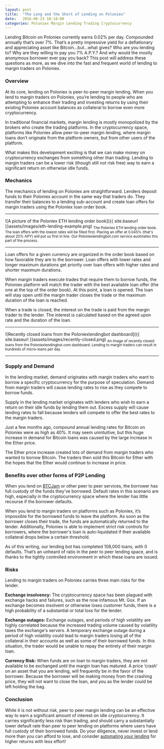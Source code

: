 ```yaml
---
layout: post
title:  "The Long and the Short of Lending on Poloniex"
date:   2016-06-23 10:18:00
categories: Poloniex Margin Lending Trading Cryptocurrency
---
```

Lending Bitcoin on Poloniex currently earns 0.02% per day.  Compounded annually that’s over 7%.  That’s a pretty impressive yield for a deflationary and appreciating asset like Bitcoin...but...what gives?  Who are you lending to?  Why are they willing to pay you 7% A.P.Y.?  And why would the mostly anonymous borrower ever pay you back?  This post will address these questions as more, as we dive into the fast and frequent world of lending to margin traders on Poloniex.

### Overview
At its core, lending on Poloniex is peer-to-peer margin lending.  When you lend to margin traders on Poloniex, you’re lending to people who are attempting to enhance their trading and investing returns by using their existing Poloniex account balances as collateral to borrow even more cryptocurrency.

In traditional financial markets, margin lending is mostly monopolized by the brokers who create the trading platforms.  In the cryptocurrency space, platforms like Poloniex allow peer-to-peer margin lending, where margin loans don’t originate from the platform owners, but from other users of the platform.

What makes this development exciting is that we can make money on cryptocurrency exchanges from something other than trading.  Lending to margin traders can be a lower risk (though still not risk free) way to earn a significant return on otherwise idle funds.

### Mechanics

The mechanics of lending on Poloniex are straightforward.  Lenders deposit funds to their Poloniex account in the same way that traders do.  They transfer their balances to a lending sub-account and create loan offers for margin traders using the Poloniex loan order book.
<hr/>
![A picture of the Poloniex ETH lending order book]({{ site.baseurl }}assets/images/eth-lending-example.png)
<sub>The Poloniex ETH lending order book.  The loan offers with the lowest rates will be filled first.  Placing an offer at 0.045% (that's about 20% APY) will put us first in line.  Our Poloniexlendingbot.com service auotmates this part of the process.</sub>
<hr/>

Loan offers for a given currency are organized in the order book based on how favorable they are to the borrower.  Loan offers with lower rates and longer maximum durations get priority over loan offers with higher rates and shorter maximum durations.

When margin traders execute trades that require them to borrow funds, the Poloniex platform will match the trader with the best available loan offer (the one at the top of the order book).  At this point, a loan is opened.  The loan will stay open until the margin trader closes the trade or the maximum duration of the loan is reached.

When a trade is closed, the interest on the trade is paid from the margin trader to the lender.  The interest is calculated based on the agreed upon rate and the duration of the loan.

<hr/>
![Recently closed loans from the Poloniexlendingbot dashboard]({{ site.baseurl }}assets/images/recently-closed.png)
<sub>An image of recently closed loans from the Poloniexlendingbot.com dashboard.  Lending to margin traders can result in hundreds of micro-loans per day.</sub>
<hr/>

### Supply and Demand

In the lending market, demand originates with margin traders who want to borrow a specific cryptocurrency for the purpose of speculation.  Demand from margin traders will cause lending rates to rise as they compete to borrow funds.

Supply in the lending market originates with lenders who wish to earn a return on their idle funds by lending them out.  Excess supply will cause lending rates to fall because lenders will compete to offer the best rates to the margin traders.

Just a few months ago, compound annual lending rates for Bitcoin on Poloniex were as high as 40%.  It may seem unintuitive, but this huge increase in demand for Bitcoin loans was caused by the large increase in the Ether price.

The Ether price increase created lots of demand from margin traders who wanted to borrow Bitcoin.  The traders then sold this Bitcoin for Ether with the hopes that the Ether would continue to increase in price.

### Benefits over other forms of P2P Lending

When you lend on [BTCJam](https://btcjam.com/) or other peer to peer services, the borrower has full custody of the funds they’ve borrowed.  Default rates in this scenario are high, especially in the cryptocurrency space where the lender has little recourse if the borrower defaults.  

When you lend to margin traders on platforms such as Poloniex, it’s impossible for the borrowed funds to leave the platform.  As soon as the borrower closes their trade, the funds are automatically returned to the lender.  Additionally, Poloniex is able to implement strict risk controls for borrowers, where the borrower's loan is auto-liquidated if their available collateral drops below a certain threshold.

As of this writing, our lending bot has completed 108,000 loans, with 0 defaults.  That’s an unheard of ratio in the peer to peer lending space, and is thanks to the tightly controlled environment in which these loans are issued.

### Risks

Lending to margin traders on Poloniex carries three main risks for the lender.  

<strong>Exchange insolvency:</strong>  The cryptocurrency space has been plagued with exchange hacks and failures, such as the now infamous Mt. Gox.  If an exchange becomes insolvent or otherwise loses customer funds, there is a high probability of a substantial or total loss for the lender.

<strong>Exchange outages:</strong> Exchange outages, and periods of high volatility are highly correlated because the increased trading volume caused by volatility taxes the exchange's servers.  A temporary exchange outage during a period of high volatility could lead to margin traders losing all of the collateral in their accounts as well as some of their borrowed funds.  In this situation, the trader would be unable to repay the entirety of their margin loan.

<strong>Currency Risk:</strong>  When funds are on loan to margin traders, they are not available to be exchanged until the margin loan has matured.  A price ‘crash’ on an asset that you are lending, will frequently be in the favor of the borrower.  Because the borrower will be making money from the crashing price, they will not want to close the loan, and you as the lender could be left holding the bag.

### Conclusion

While it is not without risk, peer to peer margin lending can be an effective way to earn a significant amount of interest on idle cryptocurrency.  It carries significantly less risk than trading, and should carry a substantially lower default rate than peer to peer lending on platforms where users have full custody of their borrowed funds.  Do your diligence, never invest or lend more than you can afford to lose, and consider <a href="https://www.poloniexlendingbot.com">automating your lending</a> for higher returns with less effort!

[jekyll-gh]: https://github.com/mojombo/jekyll
[jekyll]:    http://jekyllrb.com
